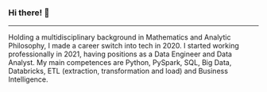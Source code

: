 ### Hi there! 👋

***

Holding a multidisciplinary background in Mathematics and Analytic Philosophy, I made a career switch into tech in 2020. I started working professionally in 2021, having positions as a Data Engineer and Data Analyst. My main competences are Python, PySpark, SQL, Big Data, Databricks, ETL (extraction, transformation and load) and Business Intelligence.
